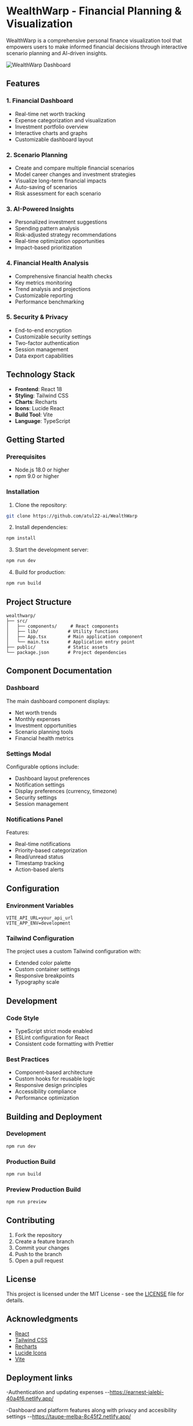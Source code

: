 # WealthWarp - Financial Planning & Visualization

WealthWarp is a comprehensive personal finance visualization tool that empowers users to make informed financial decisions through interactive scenario planning and AI-driven insights.

![WealthWarp Dashboard](https://images.unsplash.com/photo-1611974789855-9c2a0a7236a3?auto=format&fit=crop&q=80&w=1200)

## Features

### 1. Financial Dashboard
- Real-time net worth tracking
- Expense categorization and visualization
- Investment portfolio overview
- Interactive charts and graphs
- Customizable dashboard layout

### 2. Scenario Planning
- Create and compare multiple financial scenarios
- Model career changes and investment strategies
- Visualize long-term financial impacts
- Auto-saving of scenarios
- Risk assessment for each scenario

### 3. AI-Powered Insights
- Personalized investment suggestions
- Spending pattern analysis
- Risk-adjusted strategy recommendations
- Real-time optimization opportunities
- Impact-based prioritization

### 4. Financial Health Analysis
- Comprehensive financial health checks
- Key metrics monitoring
- Trend analysis and projections
- Customizable reporting
- Performance benchmarking

### 5. Security & Privacy
- End-to-end encryption
- Customizable security settings
- Two-factor authentication
- Session management
- Data export capabilities

## Technology Stack

- **Frontend**: React 18
- **Styling**: Tailwind CSS
- **Charts**: Recharts
- **Icons**: Lucide React
- **Build Tool**: Vite
- **Language**: TypeScript

## Getting Started

### Prerequisites

- Node.js 18.0 or higher
- npm 9.0 or higher

### Installation

1. Clone the repository:
```bash
git clone https://github.com/atul22-ai/WealthWarp
```

2. Install dependencies:
```bash
npm install
```

3. Start the development server:
```bash
npm run dev
```

4. Build for production:
```bash
npm run build
```

## Project Structure

```
wealthwarp/
├── src/
│   ├── components/     # React components
│   ├── lib/           # Utility functions
│   ├── App.tsx        # Main application component
│   └── main.tsx       # Application entry point
├── public/            # Static assets
└── package.json       # Project dependencies
```

## Component Documentation

### Dashboard
The main dashboard component displays:
- Net worth trends
- Monthly expenses
- Investment opportunities
- Scenario planning tools
- Financial health metrics

### Settings Modal
Configurable options include:
- Dashboard layout preferences
- Notification settings
- Display preferences (currency, timezone)
- Security settings
- Session management

### Notifications Panel
Features:
- Real-time notifications
- Priority-based categorization
- Read/unread status
- Timestamp tracking
- Action-based alerts

## Configuration

### Environment Variables
```env
VITE_API_URL=your_api_url
VITE_APP_ENV=development
```

### Tailwind Configuration
The project uses a custom Tailwind configuration with:
- Extended color palette
- Custom container settings
- Responsive breakpoints
- Typography scale

## Development

### Code Style
- TypeScript strict mode enabled
- ESLint configuration for React
- Consistent code formatting with Prettier

### Best Practices
- Component-based architecture
- Custom hooks for reusable logic
- Responsive design principles
- Accessibility compliance
- Performance optimization

## Building and Deployment

### Development
```bash
npm run dev
```

### Production Build
```bash
npm run build
```

### Preview Production Build
```bash
npm run preview
```

## Contributing

1. Fork the repository
2. Create a feature branch
3. Commit your changes
4. Push to the branch
5. Open a pull request

## License

This project is licensed under the MIT License - see the [LICENSE](LICENSE) file for details.

## Acknowledgments

- [React](https://reactjs.org/)
- [Tailwind CSS](https://tailwindcss.com/)
- [Recharts](https://recharts.org/)
- [Lucide Icons](https://lucide.dev/)
- [Vite](https://vitejs.dev/)

## Deployment links
-Authentication and updating expenses
  --https://earnest-jalebi-40a4f6.netlify.app/
  
-Dashboard and platform features along with privacy and accesibility settings
  --https://taupe-melba-8c45f2.netlify.app/

